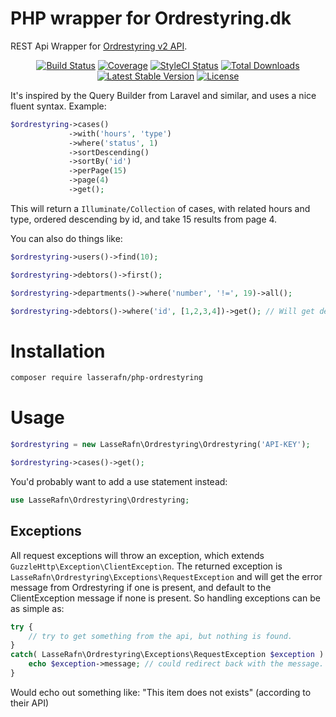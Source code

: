 # PHP wrapper for Ordrestyring.dk

REST Api Wrapper for [Ordrestyring v2 API](http://api.ordrestyring.dk). 

<p align="center"> 
<a href="https://travis-ci.org/LasseRafn/php-ordrestyring"><img src="https://img.shields.io/travis/LasseRafn/php-ordrestyring.svg?style=flat-square" alt="Build Status"></a>
<a href="https://coveralls.io/github/LasseRafn/php-ordrestyring"><img src="https://img.shields.io/coveralls/LasseRafn/php-ordrestyring.svg?style=flat-square" alt="Coverage"></a>
<a href="https://styleci.io/repos/78973710"><img src="https://styleci.io/repos/78973710/shield?branch=master" alt="StyleCI Status"></a>
<a href="https://packagist.org/packages/LasseRafn/php-ordrestyring"><img src="https://img.shields.io/packagist/dt/LasseRafn/php-ordrestyring.svg?style=flat-square" alt="Total Downloads"></a>
<a href="https://packagist.org/packages/LasseRafn/php-ordrestyring"><img src="https://img.shields.io/packagist/v/LasseRafn/php-ordrestyring.svg?style=flat-square" alt="Latest Stable Version"></a>
<a href="https://packagist.org/packages/LasseRafn/php-ordrestyring"><img src="https://img.shields.io/packagist/l/LasseRafn/php-ordrestyring.svg?style=flat-square" alt="License"></a>
</p>

It's inspired by the Query Builder from Laravel and similar, and uses a nice fluent syntax. Example: 

````php
$ordrestyring->cases()
             ->with('hours', 'type')
             ->where('status', 1)
             ->sortDescending()
             ->sortBy('id')
             ->perPage(15)
             ->page(4)
             ->get();
````

This will return a ``Illuminate/Collection`` of cases, with related hours and type, ordered descending by id, and take 15 results from page 4.

You can also do things like:
````php
$ordrestyring->users()->find(10);
````

````php
$ordrestyring->debtors()->first();
````

````php
$ordrestyring->departments()->where('number', '!=', 19)->all();
````

````php
$ordrestyring->debtors()->where('id', [1,2,3,4])->get(); // Will get debtors with id 1, 2, 3 and/or 4
````

# Installation
````bash
composer require lasserafn/php-ordrestyring
````

# Usage
````php
$ordrestyring = new LasseRafn\Ordrestyring\Ordrestyring('API-KEY');

$ordrestyring->cases()->get();
````

You'd probably want to add a use statement instead:
````php
use LasseRafn\Ordrestyring\Ordrestyring;
````

## Exceptions
All request exceptions will throw an exception, which extends ``GuzzleHttp\Exception\ClientException``. The returned exception is ``LasseRafn\Ordrestyring\Exceptions\RequestException`` and will get the error message from Ordrestyring if one is present, and default to the ClientException message if none is present. So handling exceptions can be as simple as:

````php
try {
    // try to get something from the api, but nothing is found.
}
catch( LasseRafn\Ordrestyring\Exceptions\RequestException $exception ) {
    echo $exception->message; // could redirect back with the message.
}
````

Would echo out something like: "This item does not exists" (according to their API)